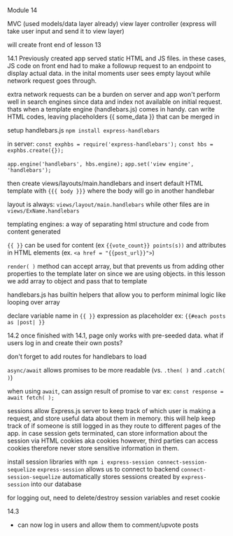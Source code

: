 Module 14

MVC (used models/data layer already)
view layer
controller (express will take user input and send it to view layer)

will create front end of lesson 13

14.1
Previously created app served static HTML and JS files. in these cases, JS code on front end had to make a followup request to an endpoint to display actual data. in the inital moments user sees empty layout while network request goes through. 

extra network requests can be a burden on server and app won't perform well in search engines since data and index not available on initial request. thats when a template engine (handlebars.js) comes in handy.
    can write HTML codes, leaving placeholders {{ some_data }} that can be merged in

setup handlebars.js `npm install express-handlebars`

in server: 
`const exphbs = require('express-handlebars');`
`const hbs = exphbs.create({});`

`app.engine('handlebars', hbs.engine);`
`app.set('view engine', 'handlebars');`

then create views/layouts/main.handlebars and insert default HTML template with `{{{ body }}}` where the body will go in another handlebar

layout is always: `views/layout/main.handlebars`
while other files are in `views/ExName.handlebars`

templating engines:
a way of separating html structure and code from content generated

`{{ }}` can be used for content (ex `{{vote_count}} points(s))` and attributes in HTML elements (ex. `<a href = "{{post_url}}">`)

`render( )` method can accept array, but that prevents us from adding other properties to the template later on since we are using objects.
in this lesson we add array to object and pass that to template

handlebars.js has builtin helpers that allow you to perform minimal logic like looping over array

declare variable name in `{{ }}` expression as placeholder
ex: `{{#each posts as |post| }}`

14.2
once finished with 14.1, page only works with pre-seeded data. what if users log in and create their own posts?

don't forget to add routes for handlebars to load

`async/await` allows promises to be more readable (vs. `.then( )` and `.catch(  )`)

when using `await`, can assign result of promise to var ex:
`const response = await fetch( );`

sessions allow Express.js server to keep track of which user is making a request, and store useful data about them in memory. this will help keep track of if someone is still logged in as they route to different pages of the app.
    in case session gets terminated, can store information about the session via HTML cookies aka cookies
    however, third parties can access cookies therefore never store sensitive information in them.

install session libraries with 
`npm i express-session connect-session-sequelize`
    `express-session` allows us to connect to backend
    `connect-session-sequelize` automatically stores sessions created 
        by `express-session` into our database

for logging out, need to delete/destroy session variables and reset cookie

14.3
- can now log in users and allow them to comment/upvote posts